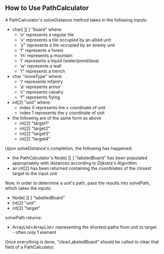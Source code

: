## How to Use PathCalculator

A PathCalculator's solveDistance method takes in the following inputs:

* char[ ][ ] "board" where:
    * 'o' represents a regular tile
    * 'x' represents a tile occupied by an allied unit
    * 'y" represents a tile occupied by an enemy unit
    * 'f' represents a forest
    * 'm' represents a mountain
    * 'l' represents a liquid (water/pond/lava)
    * 'w' represents a wall
    * 't" represents a trench
* char "moveType" where:
    * 'i' represents infantry
    * 'a' represents armor
    * 'c' represents cavalry
    * 'f" represents flying
* int[2] "unit" where:
    * index 0 represents the x coordinate of unit
    * index 1 represents the y coordinate of unit
* the following are of the same form as above
    * int[2] "target1"
    * int[2] "target2"
    * int[2] "target3"
    * int[2] "target4"

Upon solveDistance's completion, the following has happened:

* the PathCalculator's Node[ ][ ] "labeledBoard" has been populated appropriately with distances according to Dijkstra's Algorithm
* an int[2] has been returned containing the coordinates of the closest target to the input unit

Now, in order to determine a unit's path, pass the results into solvePath, which takes the inputs:

* Node[ ][ ] "labelledBoard"
* int[2] "unit"
* int[2] "target"

solvePath returns:

* ArrayList<ArrayList<Integer>> representing the shortest paths from unit to target - often only 1 element

Once everything is done, "clearLabeledBoard" should be called to clear that field of a PathCalculator.
